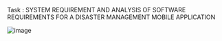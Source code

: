 Task : SYSTEM REQUIREMENT AND ANALYSIS OF SOFTWARE REQUIREMENTS FOR A DISASTER MANAGEMENT MOBILE APPLICATION

![image](https://github.com/QUIN04/CEF-440-GROUP2/assets/97244109/6e7924a8-85b3-4d5d-bc67-6787e0bdbb15)
